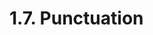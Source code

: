 <!-- This file is generated automatically by infrastructure scripts (crates/codegen/spec/src/lib.rs). Please don't edit by hand. -->

# 1.7. Punctuation

```{ .ebnf #OpenParen }

```

<pre ebnf-snippet="OpenParen" style="display: none;"><a href="#OpenParen"><span class="k">OPEN_PAREN</span></a><span class="o"> = </span><span class="s2">"("</span><span class="o">;</span></pre>

```{ .ebnf #CloseParen }

```

<pre ebnf-snippet="CloseParen" style="display: none;"><a href="#CloseParen"><span class="k">CLOSE_PAREN</span></a><span class="o"> = </span><span class="s2">")"</span><span class="o">;</span></pre>

```{ .ebnf #OpenBracket }

```

<pre ebnf-snippet="OpenBracket" style="display: none;"><a href="#OpenBracket"><span class="k">OPEN_BRACKET</span></a><span class="o"> = </span><span class="s2">"["</span><span class="o">;</span></pre>

```{ .ebnf #CloseBracket }

```

<pre ebnf-snippet="CloseBracket" style="display: none;"><a href="#CloseBracket"><span class="k">CLOSE_BRACKET</span></a><span class="o"> = </span><span class="s2">"]"</span><span class="o">;</span></pre>

```{ .ebnf #OpenBrace }

```

<pre ebnf-snippet="OpenBrace" style="display: none;"><a href="#OpenBrace"><span class="k">OPEN_BRACE</span></a><span class="o"> = </span><span class="s2">"{"</span><span class="o">;</span></pre>

```{ .ebnf #CloseBrace }

```

<pre ebnf-snippet="CloseBrace" style="display: none;"><a href="#CloseBrace"><span class="k">CLOSE_BRACE</span></a><span class="o"> = </span><span class="s2">"}"</span><span class="o">;</span></pre>

```{ .ebnf #Comma }

```

<pre ebnf-snippet="Comma" style="display: none;"><a href="#Comma"><span class="k">COMMA</span></a><span class="o"> = </span><span class="s2">","</span><span class="o">;</span></pre>

```{ .ebnf #Period }

```

<pre ebnf-snippet="Period" style="display: none;"><a href="#Period"><span class="k">PERIOD</span></a><span class="o"> = </span><span class="s2">"."</span><span class="o">;</span></pre>

```{ .ebnf #QuestionMark }

```

<pre ebnf-snippet="QuestionMark" style="display: none;"><a href="#QuestionMark"><span class="k">QUESTION_MARK</span></a><span class="o"> = </span><span class="s2">"?"</span><span class="o">;</span></pre>

```{ .ebnf #Semicolon }

```

<pre ebnf-snippet="Semicolon" style="display: none;"><a href="#Semicolon"><span class="k">SEMICOLON</span></a><span class="o"> = </span><span class="s2">";"</span><span class="o">;</span></pre>

```{ .ebnf #Colon }

```

<pre ebnf-snippet="Colon" style="display: none;"><a href="#Colon"><span class="k">COLON</span></a><span class="o"> = </span><span class="s2">":"</span><span class="o">;</span></pre>

```{ .ebnf #ColonEqual }

```

<pre ebnf-snippet="ColonEqual" style="display: none;"><a href="#ColonEqual"><span class="k">COLON_EQUAL</span></a><span class="o"> = </span><span class="s2">":="</span><span class="o">;</span></pre>

```{ .ebnf #Equal }

```

<pre ebnf-snippet="Equal" style="display: none;"><a href="#Equal"><span class="k">EQUAL</span></a><span class="o"> = </span><span class="s2">"="</span><span class="o">;</span></pre>

```{ .ebnf #EqualColon }

```

<pre ebnf-snippet="EqualColon" style="display: none;"><span class="cm">(* Deprecated in 0.5.0 *)</span><br /><a href="#EqualColon"><span class="k">EQUAL_COLON</span></a><span class="o"> = </span><span class="s2">"=:"</span><span class="o">;</span></pre>

```{ .ebnf #EqualEqual }

```

<pre ebnf-snippet="EqualEqual" style="display: none;"><a href="#EqualEqual"><span class="k">EQUAL_EQUAL</span></a><span class="o"> = </span><span class="s2">"=="</span><span class="o">;</span></pre>

```{ .ebnf #EqualGreaterThan }

```

<pre ebnf-snippet="EqualGreaterThan" style="display: none;"><a href="#EqualGreaterThan"><span class="k">EQUAL_GREATER_THAN</span></a><span class="o"> = </span><span class="s2">"=>"</span><span class="o">;</span></pre>

```{ .ebnf #Asterisk }

```

<pre ebnf-snippet="Asterisk" style="display: none;"><a href="#Asterisk"><span class="k">ASTERISK</span></a><span class="o"> = </span><span class="s2">"*"</span><span class="o">;</span></pre>

```{ .ebnf #AsteriskEqual }

```

<pre ebnf-snippet="AsteriskEqual" style="display: none;"><a href="#AsteriskEqual"><span class="k">ASTERISK_EQUAL</span></a><span class="o"> = </span><span class="s2">"*="</span><span class="o">;</span></pre>

```{ .ebnf #AsteriskAsterisk }

```

<pre ebnf-snippet="AsteriskAsterisk" style="display: none;"><a href="#AsteriskAsterisk"><span class="k">ASTERISK_ASTERISK</span></a><span class="o"> = </span><span class="s2">"**"</span><span class="o">;</span></pre>

```{ .ebnf #Bar }

```

<pre ebnf-snippet="Bar" style="display: none;"><a href="#Bar"><span class="k">BAR</span></a><span class="o"> = </span><span class="s2">"|"</span><span class="o">;</span></pre>

```{ .ebnf #BarEqual }

```

<pre ebnf-snippet="BarEqual" style="display: none;"><a href="#BarEqual"><span class="k">BAR_EQUAL</span></a><span class="o"> = </span><span class="s2">"|="</span><span class="o">;</span></pre>

```{ .ebnf #BarBar }

```

<pre ebnf-snippet="BarBar" style="display: none;"><a href="#BarBar"><span class="k">BAR_BAR</span></a><span class="o"> = </span><span class="s2">"||"</span><span class="o">;</span></pre>

```{ .ebnf #Ampersand }

```

<pre ebnf-snippet="Ampersand" style="display: none;"><a href="#Ampersand"><span class="k">AMPERSAND</span></a><span class="o"> = </span><span class="s2">"&"</span><span class="o">;</span></pre>

```{ .ebnf #AmpersandEqual }

```

<pre ebnf-snippet="AmpersandEqual" style="display: none;"><a href="#AmpersandEqual"><span class="k">AMPERSAND_EQUAL</span></a><span class="o"> = </span><span class="s2">"&="</span><span class="o">;</span></pre>

```{ .ebnf #AmpersandAmpersand }

```

<pre ebnf-snippet="AmpersandAmpersand" style="display: none;"><a href="#AmpersandAmpersand"><span class="k">AMPERSAND_AMPERSAND</span></a><span class="o"> = </span><span class="s2">"&&"</span><span class="o">;</span></pre>

```{ .ebnf #LessThan }

```

<pre ebnf-snippet="LessThan" style="display: none;"><a href="#LessThan"><span class="k">LESS_THAN</span></a><span class="o"> = </span><span class="s2">"<"</span><span class="o">;</span></pre>

```{ .ebnf #LessThanEqual }

```

<pre ebnf-snippet="LessThanEqual" style="display: none;"><a href="#LessThanEqual"><span class="k">LESS_THAN_EQUAL</span></a><span class="o"> = </span><span class="s2">"<="</span><span class="o">;</span></pre>

```{ .ebnf #LessThanLessThan }

```

<pre ebnf-snippet="LessThanLessThan" style="display: none;"><a href="#LessThanLessThan"><span class="k">LESS_THAN_LESS_THAN</span></a><span class="o"> = </span><span class="s2">"<<"</span><span class="o">;</span></pre>

```{ .ebnf #LessThanLessThanEqual }

```

<pre ebnf-snippet="LessThanLessThanEqual" style="display: none;"><a href="#LessThanLessThanEqual"><span class="k">LESS_THAN_LESS_THAN_EQUAL</span></a><span class="o"> = </span><span class="s2">"<<="</span><span class="o">;</span></pre>

```{ .ebnf #GreaterThan }

```

<pre ebnf-snippet="GreaterThan" style="display: none;"><a href="#GreaterThan"><span class="k">GREATER_THAN</span></a><span class="o"> = </span><span class="s2">">"</span><span class="o">;</span></pre>

```{ .ebnf #GreaterThanEqual }

```

<pre ebnf-snippet="GreaterThanEqual" style="display: none;"><a href="#GreaterThanEqual"><span class="k">GREATER_THAN_EQUAL</span></a><span class="o"> = </span><span class="s2">">="</span><span class="o">;</span></pre>

```{ .ebnf #GreaterThanGreaterThan }

```

<pre ebnf-snippet="GreaterThanGreaterThan" style="display: none;"><a href="#GreaterThanGreaterThan"><span class="k">GREATER_THAN_GREATER_THAN</span></a><span class="o"> = </span><span class="s2">">>"</span><span class="o">;</span></pre>

```{ .ebnf #GreaterThanGreaterThanEqual }

```

<pre ebnf-snippet="GreaterThanGreaterThanEqual" style="display: none;"><a href="#GreaterThanGreaterThanEqual"><span class="k">GREATER_THAN_GREATER_THAN_EQUAL</span></a><span class="o"> = </span><span class="s2">">>="</span><span class="o">;</span></pre>

```{ .ebnf #GreaterThanGreaterThanGreaterThan }

```

<pre ebnf-snippet="GreaterThanGreaterThanGreaterThan" style="display: none;"><a href="#GreaterThanGreaterThanGreaterThan"><span class="k">GREATER_THAN_GREATER_THAN_GREATER_THAN</span></a><span class="o"> = </span><span class="s2">">>>"</span><span class="o">;</span></pre>

```{ .ebnf #GreaterThanGreaterThanGreaterThanEqual }

```

<pre ebnf-snippet="GreaterThanGreaterThanGreaterThanEqual" style="display: none;"><a href="#GreaterThanGreaterThanGreaterThanEqual"><span class="k">GREATER_THAN_GREATER_THAN_GREATER_THAN_EQUAL</span></a><span class="o"> = </span><span class="s2">">>>="</span><span class="o">;</span></pre>

```{ .ebnf #Plus }

```

<pre ebnf-snippet="Plus" style="display: none;"><a href="#Plus"><span class="k">PLUS</span></a><span class="o"> = </span><span class="s2">"+"</span><span class="o">;</span></pre>

```{ .ebnf #PlusEqual }

```

<pre ebnf-snippet="PlusEqual" style="display: none;"><a href="#PlusEqual"><span class="k">PLUS_EQUAL</span></a><span class="o"> = </span><span class="s2">"+="</span><span class="o">;</span></pre>

```{ .ebnf #PlusPlus }

```

<pre ebnf-snippet="PlusPlus" style="display: none;"><a href="#PlusPlus"><span class="k">PLUS_PLUS</span></a><span class="o"> = </span><span class="s2">"++"</span><span class="o">;</span></pre>

```{ .ebnf #Minus }

```

<pre ebnf-snippet="Minus" style="display: none;"><a href="#Minus"><span class="k">MINUS</span></a><span class="o"> = </span><span class="s2">"-"</span><span class="o">;</span></pre>

```{ .ebnf #MinusEqual }

```

<pre ebnf-snippet="MinusEqual" style="display: none;"><a href="#MinusEqual"><span class="k">MINUS_EQUAL</span></a><span class="o"> = </span><span class="s2">"-="</span><span class="o">;</span></pre>

```{ .ebnf #MinusMinus }

```

<pre ebnf-snippet="MinusMinus" style="display: none;"><a href="#MinusMinus"><span class="k">MINUS_MINUS</span></a><span class="o"> = </span><span class="s2">"--"</span><span class="o">;</span></pre>

```{ .ebnf #MinusGreaterThan }

```

<pre ebnf-snippet="MinusGreaterThan" style="display: none;"><a href="#MinusGreaterThan"><span class="k">MINUS_GREATER_THAN</span></a><span class="o"> = </span><span class="s2">"->"</span><span class="o">;</span></pre>

```{ .ebnf #Slash }

```

<pre ebnf-snippet="Slash" style="display: none;"><a href="#Slash"><span class="k">SLASH</span></a><span class="o"> = </span><span class="s2">"/"</span><span class="o"> </span><span class="o">(?!</span><span class="s2">"*"</span><span class="o"> | </span><span class="s2">"/"</span><span class="o"> | </span><span class="s2">"="</span><span class="o">)</span><span class="o">;</span></pre>

```{ .ebnf #SlashEqual }

```

<pre ebnf-snippet="SlashEqual" style="display: none;"><a href="#SlashEqual"><span class="k">SLASH_EQUAL</span></a><span class="o"> = </span><span class="s2">"/="</span><span class="o">;</span></pre>

```{ .ebnf #Percent }

```

<pre ebnf-snippet="Percent" style="display: none;"><a href="#Percent"><span class="k">PERCENT</span></a><span class="o"> = </span><span class="s2">"%"</span><span class="o">;</span></pre>

```{ .ebnf #PercentEqual }

```

<pre ebnf-snippet="PercentEqual" style="display: none;"><a href="#PercentEqual"><span class="k">PERCENT_EQUAL</span></a><span class="o"> = </span><span class="s2">"%="</span><span class="o">;</span></pre>

```{ .ebnf #Bang }

```

<pre ebnf-snippet="Bang" style="display: none;"><a href="#Bang"><span class="k">BANG</span></a><span class="o"> = </span><span class="s2">"!"</span><span class="o">;</span></pre>

```{ .ebnf #BangEqual }

```

<pre ebnf-snippet="BangEqual" style="display: none;"><a href="#BangEqual"><span class="k">BANG_EQUAL</span></a><span class="o"> = </span><span class="s2">"!="</span><span class="o">;</span></pre>

```{ .ebnf #Caret }

```

<pre ebnf-snippet="Caret" style="display: none;"><a href="#Caret"><span class="k">CARET</span></a><span class="o"> = </span><span class="s2">"^"</span><span class="o">;</span></pre>

```{ .ebnf #CaretEqual }

```

<pre ebnf-snippet="CaretEqual" style="display: none;"><a href="#CaretEqual"><span class="k">CARET_EQUAL</span></a><span class="o"> = </span><span class="s2">"^="</span><span class="o">;</span></pre>

```{ .ebnf #Tilde }

```

<pre ebnf-snippet="Tilde" style="display: none;"><a href="#Tilde"><span class="k">TILDE</span></a><span class="o"> = </span><span class="s2">"~"</span><span class="o">;</span></pre>
